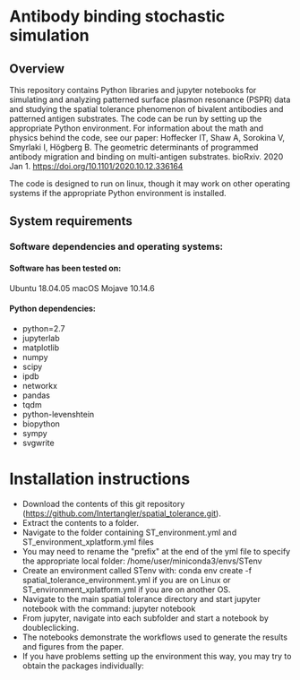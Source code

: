 # Antibody binding stochastic simulation

## Overview

This repository contains Python libraries and jupyter notebooks for simulating and analyzing patterned surface plasmon resonance (PSPR) data and studying the spatial tolerance phenomenon of bivalent antibodies and patterned antigen substrates. The code can be run by setting up the appropriate Python environment. For information about the math and physics behind the code, see our paper:  Hoffecker IT, Shaw A, Sorokina V, Smyrlaki I, Högberg B. The geometric determinants of programmed antibody migration and binding on multi-antigen substrates. bioRxiv. 2020 Jan 1. https://doi.org/10.1101/2020.10.12.336164

The code is designed to run on linux, though it may work on other operating systems if the appropriate Python environment is installed. 

## System requirements
### Software dependencies and operating systems:
#### Software has been tested on: ####
 Ubuntu 18.04.05
 macOS Mojave	10.14.6
 
#### Python dependencies: ####
  - python=2.7
  - jupyterlab
  - matplotlib
  - numpy
  - scipy
  - ipdb
  - networkx
  - pandas
  - tqdm
  - python-levenshtein
  - biopython
  - sympy
  - svgwrite
 


# Installation instructions

* Download the contents of this git repository (https://github.com/Intertangler/spatial_tolerance.git).
* Extract the contents to a folder.
* Navigate to the folder containing ST_environment.yml and ST_environment_xplatform.yml files
* You may need to rename the "prefix" at the end of the yml file to specify the appropriate local folder: /home/user/miniconda3/envs/STenv
* Create an environment called STenv with:     conda env create -f spatial_tolerance_environment.yml if you are on Linux or ST_environment_xplatform.yml if you are on another OS.
* Navigate to the main spatial tolerance directory and start jupyter notebook with the command: jupyter notebook
* From jupyter, navigate into each subfolder and start a notebook by doubleclicking.
* The notebooks demonstrate the workflows used to generate the results and figures from the paper.
* If you have problems setting up the environment this way, you may try to obtain the packages individually:


  
  



